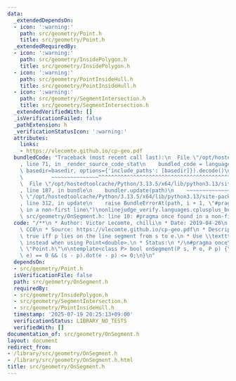 ```yaml
---
data:
  _extendedDependsOn:
  - icon: ':warning:'
    path: src/geometry/Point.h
    title: src/geometry/Point.h
  _extendedRequiredBy:
  - icon: ':warning:'
    path: src/geometry/InsidePolygon.h
    title: src/geometry/InsidePolygon.h
  - icon: ':warning:'
    path: src/geometry/PointInsideHull.h
    title: src/geometry/PointInsideHull.h
  - icon: ':warning:'
    path: src/geometry/SegmentIntersection.h
    title: src/geometry/SegmentIntersection.h
  _extendedVerifiedWith: []
  _isVerificationFailed: false
  _pathExtension: h
  _verificationStatusIcon: ':warning:'
  attributes:
    links:
    - https://vlecomte.github.io/cp-geo.pdf
  bundledCode: "Traceback (most recent call last):\n  File \"/opt/hostedtoolcache/Python/3.13.5/x64/lib/python3.13/site-packages/onlinejudge_verify/documentation/build.py\"\
    , line 71, in _render_source_code_stat\n    bundled_code = language.bundle(stat.path,\
    \ basedir=basedir, options={'include_paths': [basedir]}).decode()\n          \
    \         ~~~~~~~~~~~~~~~^^^^^^^^^^^^^^^^^^^^^^^^^^^^^^^^^^^^^^^^^^^^^^^^^^^^^^^^^^^^^^^^^^\n\
    \  File \"/opt/hostedtoolcache/Python/3.13.5/x64/lib/python3.13/site-packages/onlinejudge_verify/languages/cplusplus.py\"\
    , line 187, in bundle\n    bundler.update(path)\n    ~~~~~~~~~~~~~~^^^^^^\n  File\
    \ \"/opt/hostedtoolcache/Python/3.13.5/x64/lib/python3.13/site-packages/onlinejudge_verify/languages/cplusplus_bundle.py\"\
    , line 312, in update\n    raise BundleErrorAt(path, i + 1, \"#pragma once found\
    \ in a non-first line\")\nonlinejudge_verify.languages.cplusplus_bundle.BundleErrorAt:\
    \ src/geometry/OnSegment.h: line 10: #pragma once found in a non-first line\n"
  code: "/**\n * Author: Victor Lecomte, chilli\n * Date: 2019-04-26\n * License:\
    \ CC0\n * Source: https://vlecomte.github.io/cp-geo.pdf\n * Description: Returns\
    \ true iff p lies on the line segment from s to e.\n * Use \\texttt{(segDist(s,e,p)<=epsilon)}\
    \ instead when using Point<double>.\n * Status:\n */\n#pragma once\n\n#include\
    \ \"Point.h\"\n\ntemplate<class P> bool onSegment(P s, P e, P p) {\n\treturn p.cross(s,\
    \ e) == 0 && (s - p).dot(e - p) <= 0;\n}\n"
  dependsOn:
  - src/geometry/Point.h
  isVerificationFile: false
  path: src/geometry/OnSegment.h
  requiredBy:
  - src/geometry/InsidePolygon.h
  - src/geometry/SegmentIntersection.h
  - src/geometry/PointInsideHull.h
  timestamp: '2025-07-19 20:25:13+09:00'
  verificationStatus: LIBRARY_NO_TESTS
  verifiedWith: []
documentation_of: src/geometry/OnSegment.h
layout: document
redirect_from:
- /library/src/geometry/OnSegment.h
- /library/src/geometry/OnSegment.h.html
title: src/geometry/OnSegment.h
---
```


